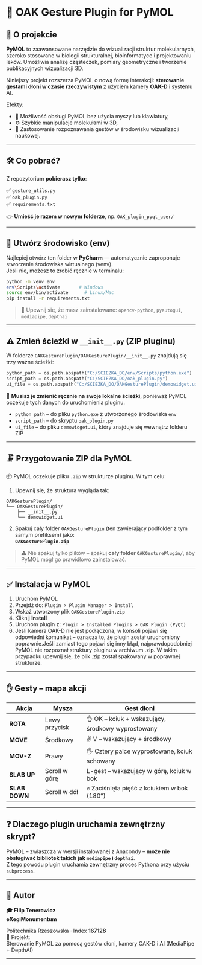 # 🧬 OAK Gesture Plugin for PyMOL

## 🧪 O projekcie

**PyMOL** to zaawansowane narzędzie do wizualizacji struktur molekularnych, szeroko stosowane w biologii strukturalnej, bioinformatyce i projektowaniu leków. Umożliwia analizę cząsteczek, pomiary geometryczne i tworzenie publikacyjnych wizualizacji 3D.

Niniejszy projekt rozszerza PyMOL o nową formę interakcji: **sterowanie gestami dłoni w czasie rzeczywistym** z użyciem kamery **OAK-D** i systemu AI.

Efekty:
- 🎯 Możliwość obsługi PyMOL bez użycia myszy lub klawiatury,  
- ⚙️ Szybkie manipulacje molekułami w 3D,  
- 🧠 Zastosowanie rozpoznawania gestów w środowisku wizualizacji naukowej.

---

## 🛠 Co pobrać?

Z repozytorium **pobierasz tylko**:

✅ `gesture_utils.py`  
✅ `oak_plugin.py`  
✅ `requirements.txt`

👉 **Umieść je razem w nowym folderze**, np. `OAK_plugin_pyqt_user/`

---

## 🧪 Utwórz środowisko (env)

Najlepiej otwórz ten folder w **PyCharm** — automatycznie zaproponuje stworzenie środowiska wirtualnego (venv).  
Jeśli nie, możesz to zrobić ręcznie w terminalu:

```bash
python -m venv env
env\Scripts\activate       # Windows
source env/bin/activate      # Linux/Mac
pip install -r requirements.txt
```

> 📌 Upewnij się, że masz zainstalowane:
> `opencv-python`, `pyautogui`, `mediapipe`, `depthai`

---

## ⚠️ Zmień ścieżki w `__init__.py` (ZIP pluginu)

W folderze `OAKGesturePlugin/OAKGesturePlugin/__init__.py` znajdują się trzy ważne ścieżki:

```python
python_path = os.path.abspath("C:/SCIEZKA_DO/env/Scripts/python.exe")
script_path = os.path.abspath("C:/SCIEZKA_DO/oak_plugin.py")
ui_file = os.path.abspath("C:/SCIEZKA_DO/OAKGesturePlugin/demowidget.ui")
```

🔴 **Musisz je zmienić ręcznie na swoje lokalne ścieżki**, ponieważ PyMOL oczekuje tych danych do uruchomienia pluginu.

- `python_path` – do pliku `python.exe` z utworzonego środowiska `env`
- `script_path` – do skryptu `oak_plugin.py`
- `ui_file` – do pliku `demowidget.ui`, który znajduje się wewnątrz folderu ZIP

---

## 🗜 Przygotowanie ZIP dla PyMOL

📦 PyMOL oczekuje pliku `.zip` w strukturze pluginu. W tym celu:

1. Upewnij się, że struktura wygląda tak:

```
OAKGesturePlugin/
└── OAKGesturePlugin/
    ├── __init__.py
    └── demowidget.ui
```

2. Spakuj cały folder `OAKGesturePlugin` (ten zawierający podfolder z tym samym prefiksem) jako:  
   **`OAKGesturePlugin.zip`**

> ⚠️ Nie spakuj tylko plików – spakuj **cały folder `OAKGesturePlugin/`**, aby PyMOL mógł go prawidłowo zainstalować.
    

---

## ✅ Instalacja w PyMOL

1. Uruchom PyMOL  
2. Przejdź do: `Plugin > Plugin Manager > Install`  
3. Wskaż utworzony plik `OAKGesturePlugin.zip`  
4. Kliknij **Install**  
5. Uruchom plugin z: `Plugin > Installed Plugins > OAK Plugin (PyQt)`  
6. Jeśli kamera OAK-D nie jest podłączona, w konsoli pojawi się odpowiedni komunikat – oznacza to, że plugin został uruchomiony poprawnie.Jeśli zamiast tego pojawi się inny błąd, najprawdopodobniej PyMOL nie rozpoznał struktury pluginu  w archiwum .zip. W takim przypadku upewnij się, że plik .zip został spakowany w poprawnej strukturze.

---

## ✋ Gesty – mapa akcji

| Akcja       | Mysza            | Gest dłoni                                              |
|-------------|------------------|----------------------------------------------------------|
| **ROTA**    | Lewy przycisk    | 👌 OK – kciuk + wskazujący, środkowy wyprostowany       |
| **MOVE**    | Środkowy         | ✌️ V – wskazujący + środkowy                            |
| **MOV-Z**   | Prawy            | 🖐 Cztery palce wyprostowane, kciuk schowany            |
| **SLAB UP** | Scroll w górę    | L-gest – wskazujący w górę, kciuk w bok                 |
| **SLAB DOWN**| Scroll w dół    | ✊ Zaciśnięta pięść z kciukiem w bok (180°)             |

---

## ❓ Dlaczego plugin uruchamia zewnętrzny skrypt?

PyMOL – zwłaszcza w wersji instalowanej z Anacondy – **może nie obsługiwać bibliotek takich jak `mediapipe` i `depthai`**.  
Z tego powodu plugin uruchamia zewnętrzny proces Pythona przy użyciu `subprocess`.

---

## 🔬 Autor

**🎓 Filip Tenerowicz**  
**eXegiMonumentum**  

Politechnika Rzeszowska · Index **167128**  
🧠 Projekt:  
Sterowanie PyMOL za pomocą gestów dłoni, kamery OAK-D i AI (MediaPipe + DepthAI)

---

